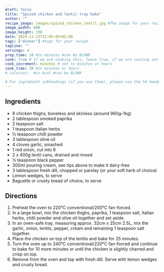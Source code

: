 ```yaml
---
draft: false
title: "Spiced chicken and lentil tray bake"
author: ""
recipe_image: images/spiced_chicken_lentil.jpg #The image for your recipe
image_width: 600
image_height: 338
date: 2024-11-23T22:05:03+02:00
tags: ["dinner"] #tags for your recipe
tagline: ""
servings: 4
prep_time: 10 #in minutes #can be BLANK
cook: true # If we are cooking this, leave true, if we are cooling set to false
cook_increment: minutes # set to minutes or hours
cook_time: 30 #in minutes or hours
# calories:  #in kcal #can be BLANK

# For ingredient subheadings (if you use them), please use the h4 header.  For print view I have those elements targeted
---
```



## Ingredients

- 8 chicken thighs, boneless and skinless (around 960g–1kg)
- 2 tablespoon smoked paprika
- 2 teaspoon salt
- 1 teaspoon Italian herbs
- ½ teaspoon chilli powder
- 3 tablespoon olive oil
- 4 cloves garlic, smashed
- 1 red onion, cut into 8
- 2 x 400g lentil cans, drained and rinsed
- ½ teaspoon black pepper
- 300ml pouring cream, see tips above to make it dairy-free
- 3 tablespoon fresh dill, chopped or parsley (or your soft herb of choice)
- Lemon wedges, to serve
- Baguette or crusty bread of choice, to serve

## Directions

1. Preheat the oven to 220°C conventional/200°C fan-forced.
2. In a large bowl, mix the chicken thighs, paprika, 1 teaspoon salt, Italian herbs, chilli powder and olive oil together and set aside.
3. In an oven-safe tray, measuring approx. 32cm x 25cm 2.5L, mix the garlic, onion, lentils, pepper, cream and remaining 1 teaspoon salt together.
4. Place the chicken on top of the lentils and bake for 25 minutes.
5. Turn the oven up to 240°C conventional/220°C fan-forced and continue to bake for 10 more minutes or until the chicken is slightly charred and crisp on top.
6. Remove from the oven and top with fresh dill. Serve with lemon wedges and crusty bread.
